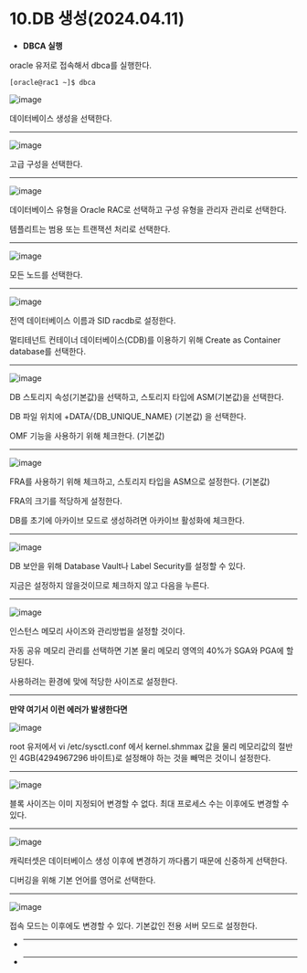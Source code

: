 # 10.DB 생성(2024.04.11)

- **DBCA 실행**

oracle 유저로 접속해서 dbca를 실행한다.

```
[oracle@rac1 ~]$ dbca
```

![image](https://github.com/oraclejyp/19c_rac_inst/assets/133745372/a28f175a-35cb-47ed-9286-3141fef00199)

데이터베이스 생성을 선택한다.

---
![image](https://github.com/oraclejyp/19c_rac_inst/assets/133745372/39fbdbae-ffb3-433d-b6e6-3bc23a81a451)

고급 구성을 선택한다.

---
![image](https://github.com/oraclejyp/19c_rac_inst/assets/133745372/043687fd-5fd0-4add-8539-fc37efd41148)

데이터베이스 유형을 Oracle RAC로 선택하고 구성 유형을 관리자 관리로 선택한다.

템플리트는 범용 또는 트랜잭션 처리로 선택한다.

---
![image](https://github.com/oraclejyp/19c_rac_inst/assets/133745372/465c9e5a-2644-46fa-8443-f13bd6442b08)


모든 노드를 선택한다.

---
![image](https://github.com/oraclejyp/19c_rac_inst/assets/133745372/a21d5ff9-5c00-4a07-a033-792dd628e6a6)


전역 데이터베이스 이름과 SID racdb로 설정한다.

멀티테넌트 컨테이너 데이터베이스(CDB)를 이용하기 위해 Create as Container database를 선택한다.

---
![image](https://github.com/oraclejyp/19c_rac_inst/assets/133745372/181ba106-684d-4783-8605-e97801ce0f62)

DB 스토리지 속성(기본값)을 선택하고, 스토리지 타입에 ASM(기본값)을 선택한다.

DB 파일 위치에 +DATA/{DB_UNIQUE_NAME} (기본값) 을 선택한다.

OMF 기능을 사용하기 위해 체크한다. (기본값)


---
![image](https://github.com/oraclejyp/19c_rac_inst/assets/133745372/f3c679e0-e9f2-41f0-aba5-638b53e00f34)

FRA를 사용하기 위해 체크하고, 스토리지 타입을 ASM으로 설정한다. (기본값)

FRA의 크기를 적당하게 설정한다.

DB를 초기에 아카이브 모드로 생성하려면 아카이브 활성화에 체크한다.

---
![image](https://github.com/oraclejyp/19c_rac_inst/assets/133745372/6f2084fa-54e1-4c28-8bab-e98274432bad)

DB 보안을 위해 Database Vault나 Label Security를 설정할 수 있다.

지금은 설정하지 않을것이므로 체크하지 않고 다음을 누른다.

---

![image](https://github.com/oraclejyp/19c_rac_inst/assets/133745372/1c693604-3f4f-4fc6-9690-53404996f613)


인스턴스 메모리 사이즈와 관리방법을 설정할 것이다.

자동 공유 메모리 관리를 선택하면 기본 물리 메모리 영역의 40%가 SGA와 PGA에 할당된다.

사용하려는 환경에 맞에 적당한 사이즈로 설정한다.

---
**만약 여기서 이런 에러가 발생한다면**

![image](https://github.com/oraclejyp/19c_rac_inst/assets/133745372/8d757bad-c7ef-4683-b48b-9d286d272a7e)

root 유저에서 vi /etc/sysctl.conf 에서 kernel.shmmax 값을 물리 메모리값의 절반인 4GB(4294967296 바이트)로 설정해야 하는 것을 빼먹은 것이니 설정한다.

---
![image](https://github.com/oraclejyp/19c_rac_inst/assets/133745372/dff1167e-c1d8-49a7-b009-8d6087d15a2c)

블록 사이즈는 이미 지정되어 변경할 수 없다. 최대 프로세스 수는 이후에도 변경할 수 있다.

---
![image](https://github.com/oraclejyp/19c_rac_inst/assets/133745372/d0fe2359-68a4-4835-99d8-0377230123a1)

캐릭터셋은 데이터베이스 생성 이후에 변경하기 까다롭기 때문에 신중하게 선택한다.

디버깅을 위해 기본 언어를 영어로 선택한다.

---
![image](https://github.com/oraclejyp/19c_rac_inst/assets/133745372/dc0edf81-dba5-464c-ad6e-309257ff97bc)

접속 모드는 이후에도 변경할 수 있다. 기본값인 전용 서버 모드로 설정한다.
- ****

- ****
